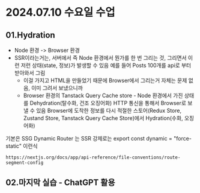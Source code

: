 # 2024.07.10 수요일 수업

## 01.Hydration

- Node 환경 -> Browser 환경
- SSR이라는거는, 서버에서 즉 Node 환경에서 뭔가를 한 번 그리는 것,
  그리면서 이런 저런 상태(state, 정보)가 발생할 수 있음
  예를 들어 Posts 100개를 api로 부터 받아와서 그림
  - 이걸 가지고 HTML을 만들었기 때문에 Browser에서 그리는거 자체는 문제 없음, 이미 그려서 보냈으니까
  - Browser 환경의 Tanstack Query Cache store - Node 환경에서 가진 상태를 Dehydration(탈수화, 건조 오징어화)
    HTTP 통신을 통해서 Browser로 보낼 수 있음
    Browser에 도착한 정보를 다시 적절한 스토어(Redux Store, Zustand Store, Tanstack Query Cache Store)에서
    Hydration(수화, 오징어화)

기본은 SSG
Dynamic Router 는 SSR
강제로는 export const dynamic = "force-static" 이런식

```URL
https://nextjs.org/docs/app/api-reference/file-conventions/route-segment-config
```

## 02.마지막 실습 - ChatGPT 활용
